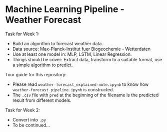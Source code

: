 # Machine Learning Pipeline - Weather Forecast

Task for Week 1:
- Build an algorithm to forecast weather data.
- Data source: Max-Planck-Institut fuer Biogeochemie - Wetterdaten
- Use at least one model in: MLP, LSTM, Linear Regression.
- Things should be cover: Extract data, transform to a suitable format, use a simple algorithm to predict.

Tour guide for this repository:
- Please read `weather-forecast_explained-note.ipynb` to know how `weather-forecast_pipeline.ipynb` is constructed.
- The `.csv` file with `pred` at the beginning of the filename is the predicted result from different models.

Task for Week 2:
- Convert into `.py`
- To be continued...
